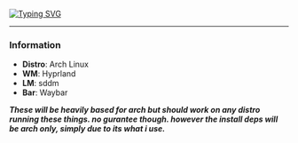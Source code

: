 [![Typing SVG](https://readme-typing-svg.demolab.com?font=Lato&size=32&letterSpacing=6&pause=1000&center=true&vCenter=true&width=435&lines=Abyss+Dotfiles)](https://git.io/typing-svg)

---

### Information

* **Distro**: Arch Linux
* **WM**: Hyprland
* **LM**: sddm
* **Bar**: Waybar

***These will be heavily based for arch but should work on any distro running these things. no gurantee though. however the install deps will be arch only, simply due to its what i use.***
